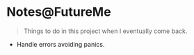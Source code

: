 # Notes@FutureMe

> Things to do in this project when I eventually come back.

- Handle errors avoiding panics.
